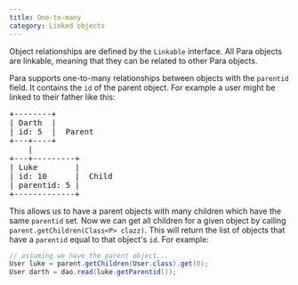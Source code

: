```yaml
---
title: One-to-many
category: Linked objects
---
```


Object relationships are defined by the `Linkable` interface. All Para objects are linkable, meaning that they can be
related to other Para objects.

Para supports one-to-many relationships between objects with the `parentid` field. It contains the `id` of the parent
object. For example a user might be linked to their father like this:

<pre>
+--------+
| Darth  |
| id: 5  |  Parent
+---+----+
    |
+---+---------+
| Luke        |
| id: 10      |  Child
| parentid: 5 |
+-------------+
</pre>

This allows us to have a parent objects with many children which have the same `parentid` set. Now we can get all
children for a given object by calling `parent.getChildren(Class<P> clazz)`. This will return the list of objects that
have a `parentid` equal to that object's `id`. For example:

```java
// assuming we have the parent object...
User luke = parent.getChildren(User.class).get(0);
User darth = dao.read(luke.getParentid());
```
